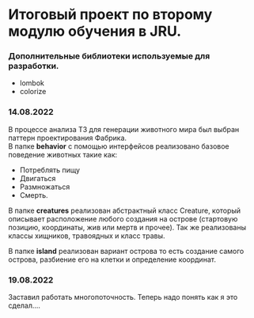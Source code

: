 # Итоговый проект по второму модулю обучения в JRU. 

### Дополнительные библиотеки используемые для разработки.

- lombok
- colorize

### **14.08.2022**

В процессе анализа ТЗ для генерации животного мира был выбран паттерн проектирования Фабрика. \
В папке **behavior** c помощью интерфейсов реализовано базовое поведение животных такие как:
- Потреблять пищу
- Двигаться
- Размножаться
- Смерть.

В папке **creatures** реализован абстрактный класс Creature, который описывает расположение любого создания на острове
(стартовую позицию, координаты, жив или мертв и прочее). Так же реализованы классы хищников, травоядных и класс травы.

В папке **island** реализован вариант острова то есть создание самого острова, разбиение его на клетки и определение
координат.


### **19.08.2022**

Заставил работать многопоточность. Теперь надо понять как я это сделал....
